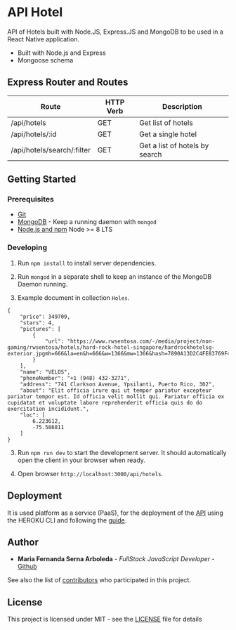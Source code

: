 # API Hotel

API of Hotels built with Node.JS, Express.JS and MongoDB to be used in a React Native application.

- Built with Node.js and Express
- Mongoose schema

## Express Router and Routes

| Route           | HTTP Verb | Description                          |
| --------------- | --------- | ------------------------------------ |
| /api/hotels     | GET       | Get list of hotels                   |
| /api/hotels/:id  | GET       | Get a single hotel                   |
| /api/hotels/search/:filter  | GET       | Get a list of hotels by search |


## Getting Started

### Prerequisites

- [Git](https://git-scm.com/)
- [MongoDB](https://www.mongodb.org/) - Keep a running daemon with `mongod`
- [Node.js and npm](nodejs.org) Node >= 8 LTS

### Developing

1. Run `npm install` to install server dependencies.

2. Run `mongod` in a separate shell to keep an instance of the MongoDB Daemon running.

3. Example document in collection `Holes`.
```
{
    "price": 349709,
    "stars": 4,
    "pictures": [
        {
            "url": "https://www.rwsentosa.com/-/media/project/non-gaming/rwsentosa/hotels/hard-rock-hotel-singapore/hardrockhotelsg-exterior.jpgmh=666&la=en&h=666&w=1366&mw=1366&hash=7890A13D2C4FE83769F4A571B997007215155027"
        }
    ],
    "name": "VELOS",
    "phoneNumber": "+1 (948) 432-3271",
    "address": "741 Clarkson Avenue, Ypsilanti, Puerto Rico, 302",
    "about": "Elit officia irure qui ut tempor pariatur excepteur pariatur tempor est. Id officia velit mollit qui. Pariatur officia ex cupidatat et voluptate labore reprehenderit officia quis do do exercitation incididunt.",
    "loc": [
        6.223612,
        -75.586811
    ]
}
```

3. Run `npm run dev` to start the development server. It should automatically open the client in your browser when ready.

4. Open browser `http://localhost:3000/api/hotels`.

## Deployment

It is used platform as a service (PaaS), for the deployment of the [API](https://almundotest.herokuapp.com/) using the HEROKU CLI and following the [guide](https://devcenter.heroku.com/articles/getting-started-with-nodejs#deploy-the-app).

## Author

* **Maria Fernanda Serna Arboleda** - *FullStack JavaScript Developer* - [Github](https://github.com/mafesernaarboleda)

See also the list of [contributors](https://github.com/mafesernaarboleda/api-express-mongo/contributors) who participated in this project.

## License

This project is licensed under MIT - see the [LICENSE](LICENSE) file for details

